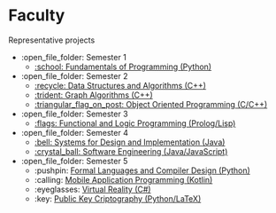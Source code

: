 # Faculty
Representative projects

<ul>
  <li>:open_file_folder: Semester 1
    <ul>
      <li>
        <a href="https://github.com/corinacaterenciuc/Computer-Science---UBB/tree/master/semester1/FP"> 
          :school:  Fundamentals of Programming (Python)
        </a>
      </li>
    </ul>
  </li>
  <li>:open_file_folder: Semester 2
    <ul>
      <li>
        <a href="https://github.com/corinacaterenciuc/Computer-Science---UBB/tree/master/semester2/DSA"> 
          :recycle:  Data Structures and Algorithms (C++)
        </a>
      </li>
      <li>
        <a href="https://github.com/corinacaterenciuc/Computer-Science---UBB/tree/master/semester2/GA/GA_DirectedGraph"> 
          :trident:  Graph Algorithms (C++)
        </a>
      </li>
      <li>
        <a href="https://github.com/corinacaterenciuc/Computer-Science---UBB/tree/master/semester2/OOP"> 
          :triangular_flag_on_post:  Object Oriented Programming (C/C++)
        </a>
      </li>
    </ul>
  </li>
  <li>:open_file_folder: Semester 3
    <ul>
      <li>
        <a href="https://github.com/corinacaterenciuc/Computer-Science---UBB/tree/master/semester3/FLP"> 
          :flags:  Functional and Logic Programming (Prolog/Lisp)
        </a>
      </li>
    </ul>
  </li>
  <li>:open_file_folder: Semester 4
    <ul>
      <li>
        <a href="https://github.com/corinacaterenciuc/Computer-Science---UBB/tree/master/semester4/SDI%20(MPP)/lab_9">
          :bell:  Systems for Design and Implementation (Java)
      </li>
      <li>
        <a href="https://github.com/corinacaterenciuc/SoftwareEngineering-TeamProject">
          :crystal_ball:  Software Engineering (Java/JavaScript)
        </a>
      </li>
    </ul>
  </li>
  <li>:open_file_folder: Semester 5
    <ul>
      <li> :pushpin:
        <a href="https://github.com/corinacaterenciuc/Computer-Science---UBB/tree/master/semester5/FLCD">
          Formal Languages and Compiler Design (Python)
        </a>
      </li>
      <li> :calling:
        <a href="https://github.com/corinacaterenciuc/Computer-Science---UBB/tree/master/semester5/MAP">
          Mobile Application Programming (Kotlin)
        </a>
      </li>
      <li> :eyeglasses:
        <a href="https://github.com/corinacaterenciuc/Computer-Science---UBB/tree/master/semester5/VR">
          Virtual Reality (C#)
        </a>
      </li>
      <li> :key:
        <a href="https://github.com/corinacaterenciuc/Computer-Science---UBB/tree/master/semester5/PKC">
          Public Key Criptography (Python/LaTeX)
        </a>
      </li>
    </ul>
  </li>
</ul>
